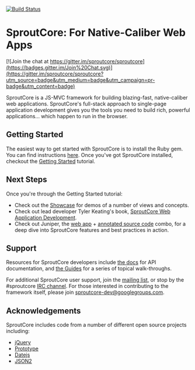 [![Build Status](https://travis-ci.org/sproutcore/sproutcore.png?branch=master)](https://travis-ci.org/sproutcore/sproutcore)

SproutCore: For Native-Caliber Web Apps
=======

[![Join the chat at https://gitter.im/sproutcore/sproutcore](https://badges.gitter.im/Join%20Chat.svg)](https://gitter.im/sproutcore/sproutcore?utm_source=badge&utm_medium=badge&utm_campaign=pr-badge&utm_content=badge)

SproutCore is a JS-MVC framework for building blazing-fast, native-caliber web
applications. SproutCore's full-stack approach to single-page application
development gives you the tools you need to build rich, powerful applications...
which happen to run in the browser.

## Getting Started

The easiest way to get started with SproutCore is to install the Ruby gem.
You can find instructions [here](http://sproutcore.com/install/). Once you've
got SproutCore installed, checkout the
[Getting Started](http://guides.sproutcore.com/getting_started.html) tutorial.

## Next Steps

Once you're through the Getting Started tutorial:

- Check out the [Showcase](http://showcase.sproutcore.com/) for demos of a number
  of views and concepts.
- Check out lead developer Tyler Keating's book,
  [SproutCore Web Application Development](http://blog.sproutcore.com/sproutcore-book-available/).
- Check out Juniper, the [web app](http://juniper.dcporter.net/) +
  [annotated source code](https://github.com/dcporter/juniper) combo, for a deep
  dive into SproutCore features and best practices in action.

## Support

Resources for SproutCore developers include [the docs](http://docs.sproutcore.com/)
for API documentation, and [the Guides](http://guides.sproutcore.com/) for a
series of topical walk-throughs.

For additional SproutCore user support, join the
[mailing list](https://groups.google.com/group/sproutcore), or stop by the #sproutcore
[IRC channel](http://sproutcore.com/community/#tab=irc). For those interested in
contributing to the framework itself, please join sproutcore-dev@googlegroups.com.

## Acknowledgements

SproutCore includes code from a number of different open source projects
including:

* [jQuery](http://www.jquery.com/)
* [Prototype](http://www.prototypejs.org/)
* [Datejs](http://www.datejs.com/)
* [JSON2](http://www.json.org/)

